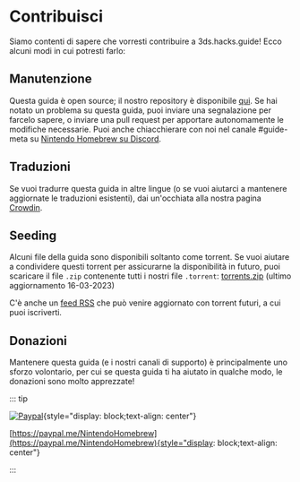 # Contribuisci

Siamo contenti di sapere che vorresti contribuire a 3ds.hacks.guide! Ecco alcuni modi in cui potresti farlo:

## Manutenzione

Questa guida è open source; il nostro repository è disponibile [qui](https://github.com/hacks-guide/Guide_3DS). Se hai notato un problema su questa guida, puoi inviare una segnalazione per farcelo sapere, o inviare una pull request per apportare autonomamente le modifiche necessarie. Puoi anche chiacchierare con noi nel canale #guide-meta su [Nintendo Homebrew su Discord](https://discord.gg/MWxPgEp).

## Traduzioni

Se vuoi tradurre questa guida in altre lingue (o se vuoi aiutarci a mantenere aggiornate le traduzioni esistenti), dai un'occhiata alla nostra pagina [Crowdin](https://crowdin.com/project/3ds-guide).

## Seeding

Alcuni file della guida sono disponibili soltanto come torrent. Se vuoi aiutare a condividere questi torrent per assicurarne la disponibilità in futuro, puoi scaricare il file `.zip` contenente tutti i nostri file `.torrent`: [torrents.zip](/assets/torrents.zip) (ultimo aggiornamento 16-03-2023)

C'è anche un [feed RSS](/rss.xml) che può venire aggiornato con torrent futuri, a cui puoi iscriverti.

## Donazioni

Mantenere questa guida (e i nostri canali di supporto) è principalmente uno sforzo volontario, per cui se questa guida ti ha aiutato in qualche modo, le donazioni sono molto apprezzate!

::: tip

[![Paypal](/images/paypal_white.png)](https://paypal.me/NintendoHomebrew){style="display: block;text-align: center"}

[https://paypal.me/NintendoHomebrew](https://paypal.me/NintendoHomebrew){style="display: block;text-align: center"}

:::
